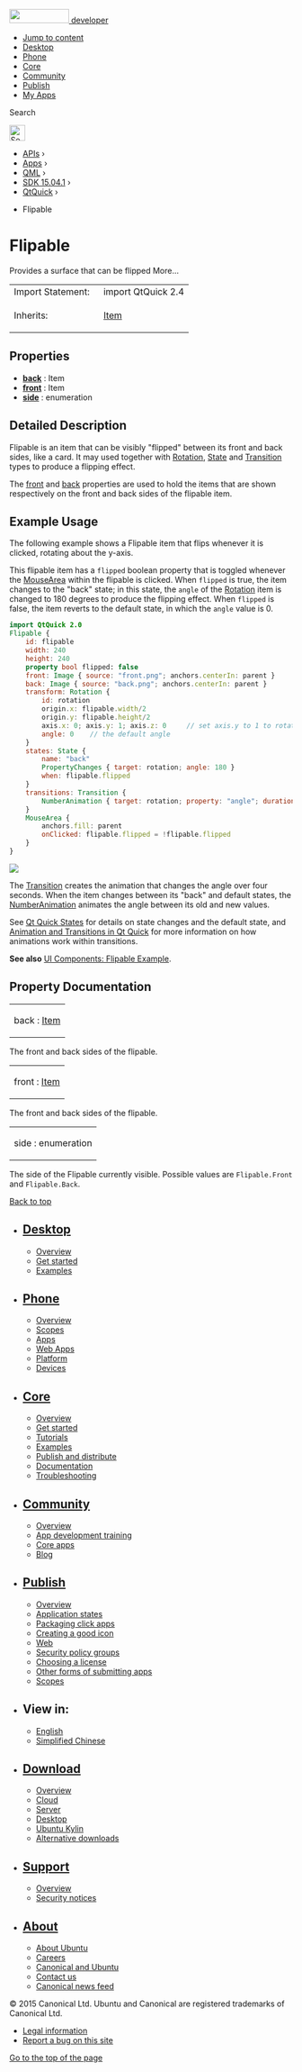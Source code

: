 <a href="https://developer.ubuntu.com/" class="logo-ubuntu"><img src="https://developer.ubuntu.com/assets/sites/ubuntu/latest/u/img/logos/logo-ubuntu-orange.svg" width="106" height="25" /> <span>developer</span></a>

-   [Jump to content](index.html#main-content)
-   [Desktop](https://developer.ubuntu.com/en/desktop/)
-   [Phone](https://developer.ubuntu.com/en/phone/)
-   [Core](https://developer.ubuntu.com/core)
-   [Community](https://developer.ubuntu.com/en/community/)
-   [Publish](https://developer.ubuntu.com/en/publish/)
-   [My Apps](https://myapps.developer.ubuntu.com/)

Search

<img src="https://developer.ubuntu.com/assets/sites/ubuntu/latest/u/img/search-white.svg" alt="Search" height="28" />

-   [APIs](../../../../index.html) ›
-   [Apps](../../../index.html) ›
-   [QML](../../index.html) ›
-   [SDK 15.04.1](../index.html) ›
-   [QtQuick](../QtQuick/index.html) ›

<!-- -->

-   Flipable

Flipable
========

<span class="subtitle"></span>
Provides a surface that can be flipped More...

<table>
<colgroup>
<col width="50%" />
<col width="50%" />
</colgroup>
<tbody>
<tr class="odd">
<td>Import Statement:</td>
<td>import QtQuick 2.4</td>
</tr>
<tr class="even">
<td>Inherits:</td>
<td><p><a href="../QtQuick.Item/index.html">Item</a></p></td>
</tr>
</tbody>
</table>

<span id="properties"></span>
Properties
----------

-   ****[back](index.html#back-prop)**** : Item
-   ****[front](index.html#front-prop)**** : Item
-   ****[side](index.html#side-prop)**** : enumeration

<span id="details"></span>
Detailed Description
--------------------

Flipable is an item that can be visibly "flipped" between its front and back sides, like a card. It may used together with [Rotation](../QtQuick.Rotation/index.html), [State](../QtQuick.State/index.html) and [Transition](../QtQuick.qmlexampletoggleswitch/index.html#transition) types to produce a flipping effect.

The [front](index.html#front-prop) and [back](index.html#back-prop) properties are used to hold the items that are shown respectively on the front and back sides of the flipable item.

<span id="example-usage"></span>
Example Usage
-------------

The following example shows a Flipable item that flips whenever it is clicked, rotating about the y-axis.

This flipable item has a `flipped` boolean property that is toggled whenever the [MouseArea](../QtQuick.MouseArea/index.html) within the flipable is clicked. When `flipped` is true, the item changes to the "back" state; in this state, the `angle` of the [Rotation](../QtQuick.Rotation/index.html) item is changed to 180 degrees to produce the flipping effect. When `flipped` is false, the item reverts to the default state, in which the `angle` value is 0.

``` qml
import QtQuick 2.0
Flipable {
    id: flipable
    width: 240
    height: 240
    property bool flipped: false
    front: Image { source: "front.png"; anchors.centerIn: parent }
    back: Image { source: "back.png"; anchors.centerIn: parent }
    transform: Rotation {
        id: rotation
        origin.x: flipable.width/2
        origin.y: flipable.height/2
        axis.x: 0; axis.y: 1; axis.z: 0     // set axis.y to 1 to rotate around y-axis
        angle: 0    // the default angle
    }
    states: State {
        name: "back"
        PropertyChanges { target: rotation; angle: 180 }
        when: flipable.flipped
    }
    transitions: Transition {
        NumberAnimation { target: rotation; property: "angle"; duration: 4000 }
    }
    MouseArea {
        anchors.fill: parent
        onClicked: flipable.flipped = !flipable.flipped
    }
}
```

![](https://developer.ubuntu.com/static/devportal_uploaded/152c86ea-0b33-4a27-93be-f42ee4c517d3-api/apps/qml/sdk-15.04.1/QtQuick.Flipable/images/flipable.gif)

The [Transition](../QtQuick.qmlexampletoggleswitch/index.html#transition) creates the animation that changes the angle over four seconds. When the item changes between its "back" and default states, the [NumberAnimation](../QtQuick.NumberAnimation/index.html) animates the angle between its old and new values.

See [Qt Quick States](../QtQuick.qtquick-statesanimations-states/index.html) for details on state changes and the default state, and [Animation and Transitions in Qt Quick](../QtQuick.qtquick-statesanimations-animations/index.html) for more information on how animations work within transitions.

**See also** [UI Components: Flipable Example](https://developer.ubuntu.com/api/apps/qml/sdk-15.04.1/QtQuick.customitems-flipable/).

Property Documentation
----------------------

<table>
<colgroup>
<col width="100%" />
</colgroup>
<tbody>
<tr class="odd">
<td><p><span id="back-prop"></span><span class="name">back</span> : <span class="type"><a href="../QtQuick.Item/index.html">Item</a></span></p></td>
</tr>
</tbody>
</table>

The front and back sides of the flipable.

<table>
<colgroup>
<col width="100%" />
</colgroup>
<tbody>
<tr class="odd">
<td><p><span id="front-prop"></span><span class="name">front</span> : <span class="type"><a href="../QtQuick.Item/index.html">Item</a></span></p></td>
</tr>
</tbody>
</table>

The front and back sides of the flipable.

<table>
<colgroup>
<col width="100%" />
</colgroup>
<tbody>
<tr class="odd">
<td><p><span id="side-prop"></span><span class="name">side</span> : <span class="type">enumeration</span></p></td>
</tr>
</tbody>
</table>

The side of the Flipable currently visible. Possible values are `Flipable.Front` and `Flipable.Back`.

[Back to top](index.html#)

-   [Desktop](https://developer.ubuntu.com/en/desktop/)
    ---------------------------------------------------

    -   [Overview](https://developer.ubuntu.com/en/desktop/)
    -   [Get started](http://snapcraft.io/?utm_source=developer.ubuntu.com&utm_medium=devportal&utm_term=snaps%20snapcraft%20desktop&utm_content=menu&utm_campaign=duc_snappers)
    -   [Examples](https://github.com/ubuntu/snappy-playpen)

-   [Phone](https://developer.ubuntu.com/en/phone/)
    -----------------------------------------------

    -   [Overview](https://developer.ubuntu.com/en/phone/)
    -   [Scopes](https://developer.ubuntu.com/en/phone/scopes/)
    -   [Apps](https://developer.ubuntu.com/en/phone/apps/)
    -   [Web Apps](https://developer.ubuntu.com/en/phone/web/)
    -   [Platform](https://developer.ubuntu.com/en/phone/platform/)
    -   [Devices](https://developer.ubuntu.com/en/phone/devices/)

-   [Core](https://developer.ubuntu.com/core)
    -----------------------------------------

    -   [Overview](https://developer.ubuntu.com/core)
    -   [Get started](https://developer.ubuntu.com/core/get-started)
    -   [Tutorials](https://developer.ubuntu.com/core/tutorials)
    -   [Examples](https://developer.ubuntu.com/core/examples)
    -   [Publish and distribute](https://developer.ubuntu.com/core/publish-and-distribute)
    -   [Documentation](https://developer.ubuntu.com/core/documentation)
    -   [Troubleshooting](https://developer.ubuntu.com/core/troubleshooting)

-   [Community](https://developer.ubuntu.com/en/community/)
    -------------------------------------------------------

    -   [Overview](https://developer.ubuntu.com/en/community/)
    -   [App development training](https://developer.ubuntu.com/en/community/training/)
    -   [Core apps](https://developer.ubuntu.com/en/community/core-apps/)
    -   [Blog](https://developer.ubuntu.com/en/community/blog/)

-   [Publish](https://developer.ubuntu.com/en/publish/)
    ---------------------------------------------------

    -   [Overview](https://developer.ubuntu.com/en/publish/)
    -   [Application states](https://developer.ubuntu.com/en/publish/application-states/)
    -   [Packaging click apps](https://developer.ubuntu.com/en/publish/packaging-click-apps/)
    -   [Creating a good icon](https://developer.ubuntu.com/en/publish/creating-a-good-icon/)
    -   [Web](https://developer.ubuntu.com/en/publish/web/)
    -   [Security policy groups](https://developer.ubuntu.com/en/publish/security-policy-groups/)
    -   [Choosing a license](https://developer.ubuntu.com/en/publish/choosing-a-license/)
    -   [Other forms of submitting apps](https://developer.ubuntu.com/en/publish/other-forms-of-submitting-apps/)
    -   [Scopes](https://developer.ubuntu.com/en/publish/scopes/)

-   View in:
    --------

    -   [English](index.html "Change to language: English")
    -   [Simplified Chinese](index.html "Change to language: Simplified Chinese")

-   [Download](http://ubuntu.com/download/)
    ---------------------------------------

    -   [Overview](http://ubuntu.com/download)
    -   [Cloud](http://ubuntu.com/download/cloud)
    -   [Server](http://ubuntu.com/download/server)
    -   [Desktop](http://ubuntu.com/download/desktop)
    -   [Ubuntu Kylin](http://ubuntu.com/download/ubuntu-kylin)
    -   [Alternative downloads](http://ubuntu.com/download/alternative-downloads)

-   [Support](http://ubuntu.com/support/)
    -------------------------------------

    -   [Overview](http://ubuntu.com/support)
    -   [Security notices](http://www.ubuntu.com/usn/)

-   [About](http://ubuntu.com/about/)
    ---------------------------------

    -   [About Ubuntu](http://ubuntu.com/about/about-ubuntu)
    -   [Careers](http://www.canonical.com/careers)
    -   [Canonical and Ubuntu](http://ubuntu.com/about/canonical-and-ubuntu)
    -   [Contact us](http://ubuntu.com/about/contact-us)
    -   [Canonical news feed](http://insights.ubuntu.com/feed/)

© 2015 Canonical Ltd. Ubuntu and Canonical are registered trademarks of Canonical Ltd.

-   [Legal information](http://www.ubuntu.com/legal)
-   [Report a bug on this site](https://bugs.launchpad.net/developer-ubuntu-com/)

<span class="accessibility-aid">[Go to the top of the page](index.html#)</span>
